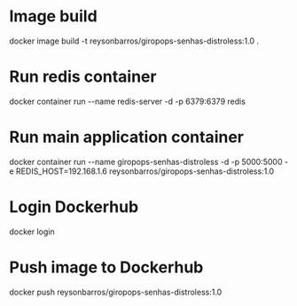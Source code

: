 # Image build
docker image build -t reysonbarros/giropops-senhas-distroless:1.0 .

# Run redis container
docker container run --name redis-server -d -p 6379:6379 redis

# Run main application container
docker container run --name giropops-senhas-distroless -d -p 5000:5000 -e REDIS_HOST=192.168.1.6 reysonbarros/giropops-senhas-distroless:1.0

# Login Dockerhub
docker login

# Push image to Dockerhub
docker push reysonbarros/giropops-senhas-distroless:1.0

